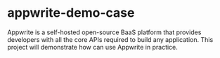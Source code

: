 # appwrite-demo-case
Appwrite is a self-hosted open-source BaaS platform that provides developers with all the core APIs required to build any application. This project will demonstrate how can use Appwrite in practice.
